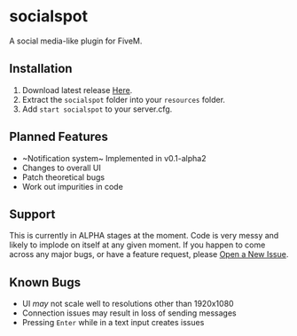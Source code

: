 # socialspot
A social media-like plugin for FiveM.

## __Installation__
1. Download latest release [Here](https://github.com/How-Bout-No/socialspot/releases/latest).
2. Extract the `socialspot` folder into your `resources` folder.
2. Add `start socialspot` to your server.cfg.

## __Planned Features__
* ~Notification system~ Implemented in v0.1-alpha2
* Changes to overall UI
* Patch theoretical bugs
* Work out impurities in code

## __Support__
This is currently in ALPHA stages at the moment. Code is very messy and likely to implode on itself at any given moment. If you happen to come across any major bugs, or have a feature request, please [Open a New Issue](https://github.com/How-Bout-No/socialspot/issues/new/choose).

## __Known Bugs__
* UI _may_ not scale well to resolutions other than 1920x1080
* Connection issues may result in loss of sending messages
* Pressing `Enter` while in a text input creates issues
